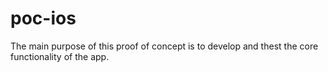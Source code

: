 # poc-ios

The main purpose of this proof of concept is to develop and thest the core functionality of the app.
